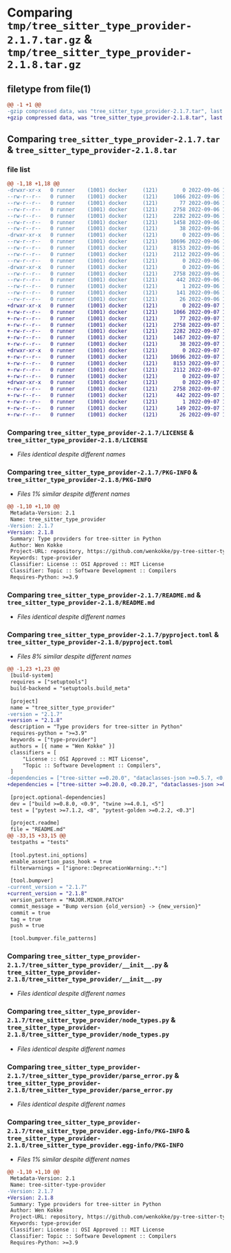 # Comparing `tmp/tree_sitter_type_provider-2.1.7.tar.gz` & `tmp/tree_sitter_type_provider-2.1.8.tar.gz`

## filetype from file(1)

```diff
@@ -1 +1 @@
-gzip compressed data, was "tree_sitter_type_provider-2.1.7.tar", last modified: Tue Sep  6 17:24:23 2022, max compression
+gzip compressed data, was "tree_sitter_type_provider-2.1.8.tar", last modified: Wed Sep  7 12:22:48 2022, max compression
```

## Comparing `tree_sitter_type_provider-2.1.7.tar` & `tree_sitter_type_provider-2.1.8.tar`

### file list

```diff
@@ -1,18 +1,18 @@
-drwxr-xr-x   0 runner    (1001) docker     (121)        0 2022-09-06 17:24:23.173268 tree_sitter_type_provider-2.1.7/
--rw-r--r--   0 runner    (1001) docker     (121)     1066 2022-09-06 17:24:00.000000 tree_sitter_type_provider-2.1.7/LICENSE
--rw-r--r--   0 runner    (1001) docker     (121)       77 2022-09-06 17:24:00.000000 tree_sitter_type_provider-2.1.7/MANIFEST.in
--rw-r--r--   0 runner    (1001) docker     (121)     2758 2022-09-06 17:24:23.173268 tree_sitter_type_provider-2.1.7/PKG-INFO
--rw-r--r--   0 runner    (1001) docker     (121)     2282 2022-09-06 17:24:00.000000 tree_sitter_type_provider-2.1.7/README.md
--rw-r--r--   0 runner    (1001) docker     (121)     1458 2022-09-06 17:24:00.000000 tree_sitter_type_provider-2.1.7/pyproject.toml
--rw-r--r--   0 runner    (1001) docker     (121)       38 2022-09-06 17:24:23.173268 tree_sitter_type_provider-2.1.7/setup.cfg
-drwxr-xr-x   0 runner    (1001) docker     (121)        0 2022-09-06 17:24:23.169268 tree_sitter_type_provider-2.1.7/tree_sitter_type_provider/
--rw-r--r--   0 runner    (1001) docker     (121)    10696 2022-09-06 17:24:00.000000 tree_sitter_type_provider-2.1.7/tree_sitter_type_provider/__init__.py
--rw-r--r--   0 runner    (1001) docker     (121)     8153 2022-09-06 17:24:00.000000 tree_sitter_type_provider-2.1.7/tree_sitter_type_provider/node_types.py
--rw-r--r--   0 runner    (1001) docker     (121)     2112 2022-09-06 17:24:00.000000 tree_sitter_type_provider-2.1.7/tree_sitter_type_provider/parse_error.py
--rw-r--r--   0 runner    (1001) docker     (121)        0 2022-09-06 17:24:00.000000 tree_sitter_type_provider-2.1.7/tree_sitter_type_provider/py.typed
-drwxr-xr-x   0 runner    (1001) docker     (121)        0 2022-09-06 17:24:23.173268 tree_sitter_type_provider-2.1.7/tree_sitter_type_provider.egg-info/
--rw-r--r--   0 runner    (1001) docker     (121)     2758 2022-09-06 17:24:23.000000 tree_sitter_type_provider-2.1.7/tree_sitter_type_provider.egg-info/PKG-INFO
--rw-r--r--   0 runner    (1001) docker     (121)      442 2022-09-06 17:24:23.000000 tree_sitter_type_provider-2.1.7/tree_sitter_type_provider.egg-info/SOURCES.txt
--rw-r--r--   0 runner    (1001) docker     (121)        1 2022-09-06 17:24:23.000000 tree_sitter_type_provider-2.1.7/tree_sitter_type_provider.egg-info/dependency_links.txt
--rw-r--r--   0 runner    (1001) docker     (121)      141 2022-09-06 17:24:23.000000 tree_sitter_type_provider-2.1.7/tree_sitter_type_provider.egg-info/requires.txt
--rw-r--r--   0 runner    (1001) docker     (121)       26 2022-09-06 17:24:23.000000 tree_sitter_type_provider-2.1.7/tree_sitter_type_provider.egg-info/top_level.txt
+drwxr-xr-x   0 runner    (1001) docker     (121)        0 2022-09-07 12:22:48.817985 tree_sitter_type_provider-2.1.8/
+-rw-r--r--   0 runner    (1001) docker     (121)     1066 2022-09-07 12:21:58.000000 tree_sitter_type_provider-2.1.8/LICENSE
+-rw-r--r--   0 runner    (1001) docker     (121)       77 2022-09-07 12:21:58.000000 tree_sitter_type_provider-2.1.8/MANIFEST.in
+-rw-r--r--   0 runner    (1001) docker     (121)     2758 2022-09-07 12:22:48.817985 tree_sitter_type_provider-2.1.8/PKG-INFO
+-rw-r--r--   0 runner    (1001) docker     (121)     2282 2022-09-07 12:21:58.000000 tree_sitter_type_provider-2.1.8/README.md
+-rw-r--r--   0 runner    (1001) docker     (121)     1467 2022-09-07 12:21:58.000000 tree_sitter_type_provider-2.1.8/pyproject.toml
+-rw-r--r--   0 runner    (1001) docker     (121)       38 2022-09-07 12:22:48.817985 tree_sitter_type_provider-2.1.8/setup.cfg
+drwxr-xr-x   0 runner    (1001) docker     (121)        0 2022-09-07 12:22:48.817985 tree_sitter_type_provider-2.1.8/tree_sitter_type_provider/
+-rw-r--r--   0 runner    (1001) docker     (121)    10696 2022-09-07 12:21:58.000000 tree_sitter_type_provider-2.1.8/tree_sitter_type_provider/__init__.py
+-rw-r--r--   0 runner    (1001) docker     (121)     8153 2022-09-07 12:21:58.000000 tree_sitter_type_provider-2.1.8/tree_sitter_type_provider/node_types.py
+-rw-r--r--   0 runner    (1001) docker     (121)     2112 2022-09-07 12:21:58.000000 tree_sitter_type_provider-2.1.8/tree_sitter_type_provider/parse_error.py
+-rw-r--r--   0 runner    (1001) docker     (121)        0 2022-09-07 12:21:58.000000 tree_sitter_type_provider-2.1.8/tree_sitter_type_provider/py.typed
+drwxr-xr-x   0 runner    (1001) docker     (121)        0 2022-09-07 12:22:48.817985 tree_sitter_type_provider-2.1.8/tree_sitter_type_provider.egg-info/
+-rw-r--r--   0 runner    (1001) docker     (121)     2758 2022-09-07 12:22:48.000000 tree_sitter_type_provider-2.1.8/tree_sitter_type_provider.egg-info/PKG-INFO
+-rw-r--r--   0 runner    (1001) docker     (121)      442 2022-09-07 12:22:48.000000 tree_sitter_type_provider-2.1.8/tree_sitter_type_provider.egg-info/SOURCES.txt
+-rw-r--r--   0 runner    (1001) docker     (121)        1 2022-09-07 12:22:48.000000 tree_sitter_type_provider-2.1.8/tree_sitter_type_provider.egg-info/dependency_links.txt
+-rw-r--r--   0 runner    (1001) docker     (121)      149 2022-09-07 12:22:48.000000 tree_sitter_type_provider-2.1.8/tree_sitter_type_provider.egg-info/requires.txt
+-rw-r--r--   0 runner    (1001) docker     (121)       26 2022-09-07 12:22:48.000000 tree_sitter_type_provider-2.1.8/tree_sitter_type_provider.egg-info/top_level.txt
```

### Comparing `tree_sitter_type_provider-2.1.7/LICENSE` & `tree_sitter_type_provider-2.1.8/LICENSE`

 * *Files identical despite different names*

### Comparing `tree_sitter_type_provider-2.1.7/PKG-INFO` & `tree_sitter_type_provider-2.1.8/PKG-INFO`

 * *Files 1% similar despite different names*

```diff
@@ -1,10 +1,10 @@
 Metadata-Version: 2.1
 Name: tree_sitter_type_provider
-Version: 2.1.7
+Version: 2.1.8
 Summary: Type providers for tree-sitter in Python
 Author: Wen Kokke
 Project-URL: repository, https://github.com/wenkokke/py-tree-sitter-type-provider
 Keywords: type-provider
 Classifier: License :: OSI Approved :: MIT License
 Classifier: Topic :: Software Development :: Compilers
 Requires-Python: >=3.9
```

### Comparing `tree_sitter_type_provider-2.1.7/README.md` & `tree_sitter_type_provider-2.1.8/README.md`

 * *Files identical despite different names*

### Comparing `tree_sitter_type_provider-2.1.7/pyproject.toml` & `tree_sitter_type_provider-2.1.8/pyproject.toml`

 * *Files 8% similar despite different names*

```diff
@@ -1,23 +1,23 @@
 [build-system]
 requires = ["setuptools"]
 build-backend = "setuptools.build_meta"
 
 [project]
 name = "tree_sitter_type_provider"
-version = "2.1.7"
+version = "2.1.8"
 description = "Type providers for tree-sitter in Python"
 requires-python = ">=3.9"
 keywords = ["type-provider"]
 authors = [{ name = "Wen Kokke" }]
 classifiers = [
     "License :: OSI Approved :: MIT License",
     "Topic :: Software Development :: Compilers",
 ]
-dependencies = ["tree-sitter ==0.20.0", "dataclasses-json >=0.5.7, <0.6"]
+dependencies = ["tree-sitter >=0.20.0, <0.20.2", "dataclasses-json >=0.5.7, <0.6"]
 
 [project.optional-dependencies]
 dev = ["build >=0.8.0, <0.9", "twine >=4.0.1, <5"]
 test = ["pytest >=7.1.2, <8", "pytest-golden >=0.2.2, <0.3"]
 
 [project.readme]
 file = "README.md"
@@ -33,15 +33,15 @@
 testpaths = "tests"
 
 [tool.pytest.ini_options]
 enable_assertion_pass_hook = true
 filterwarnings = ["ignore::DeprecationWarning:.*:"]
 
 [tool.bumpver]
-current_version = "2.1.7"
+current_version = "2.1.8"
 version_pattern = "MAJOR.MINOR.PATCH"
 commit_message = "Bump version {old_version} -> {new_version}"
 commit = true
 tag = true
 push = true
 
 [tool.bumpver.file_patterns]
```

### Comparing `tree_sitter_type_provider-2.1.7/tree_sitter_type_provider/__init__.py` & `tree_sitter_type_provider-2.1.8/tree_sitter_type_provider/__init__.py`

 * *Files identical despite different names*

### Comparing `tree_sitter_type_provider-2.1.7/tree_sitter_type_provider/node_types.py` & `tree_sitter_type_provider-2.1.8/tree_sitter_type_provider/node_types.py`

 * *Files identical despite different names*

### Comparing `tree_sitter_type_provider-2.1.7/tree_sitter_type_provider/parse_error.py` & `tree_sitter_type_provider-2.1.8/tree_sitter_type_provider/parse_error.py`

 * *Files identical despite different names*

### Comparing `tree_sitter_type_provider-2.1.7/tree_sitter_type_provider.egg-info/PKG-INFO` & `tree_sitter_type_provider-2.1.8/tree_sitter_type_provider.egg-info/PKG-INFO`

 * *Files 1% similar despite different names*

```diff
@@ -1,10 +1,10 @@
 Metadata-Version: 2.1
 Name: tree-sitter-type-provider
-Version: 2.1.7
+Version: 2.1.8
 Summary: Type providers for tree-sitter in Python
 Author: Wen Kokke
 Project-URL: repository, https://github.com/wenkokke/py-tree-sitter-type-provider
 Keywords: type-provider
 Classifier: License :: OSI Approved :: MIT License
 Classifier: Topic :: Software Development :: Compilers
 Requires-Python: >=3.9
```

